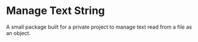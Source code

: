 # Manage Text String

A small package built for a private project to manage text read from a file as an object.
